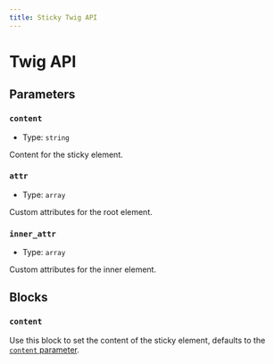 ```yaml
---
title: Sticky Twig API
---
```


# Twig API

## Parameters

### `content`

- Type: `string`

Content for the sticky element.

### `attr`

- Type: `array`

Custom attributes for the root element.

### `inner_attr`

- Type: `array`

Custom attributes for the inner element.

## Blocks

### `content`

Use this block to set the content of the sticky element, defaults to the [`content` parameter](#content).
